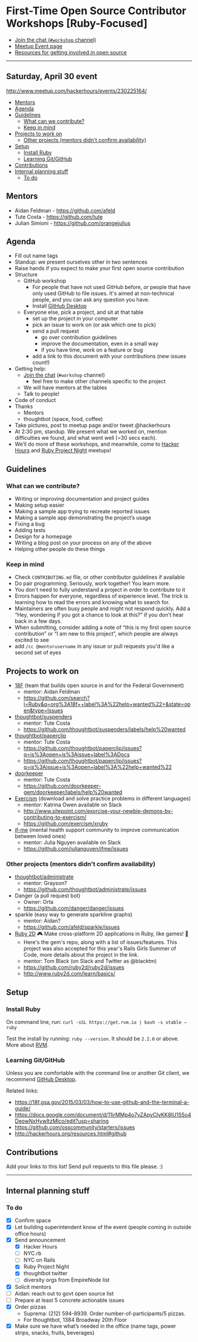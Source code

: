 # First-Time Open Source Contributor Workshops [Ruby-Focused]

* [Join the chat (`#workshop` channel)](http://chat.hackerhours.org/)
* [Meetup Event page](http://www.meetup.com/hackerhours/events/230225164/)
* [Resources for getting involved in open source](http://hackerhours.org/resources.html#getting-involved-in-open-source)

---

## Saturday, April 30 event

http://www.meetup.com/hackerhours/events/230225164/

<!-- START doctoc generated TOC please keep comment here to allow auto update -->
<!-- DON'T EDIT THIS SECTION, INSTEAD RE-RUN doctoc TO UPDATE -->


- [Mentors](#mentors)
- [Agenda](#agenda)
- [Guidelines](#guidelines)
  - [What can we contribute?](#what-can-we-contribute)
  - [Keep in mind](#keep-in-mind)
- [Projects to work on](#projects-to-work-on)
  - [Other projects (mentors didn't confirm availability)](#other-projects-mentors-didnt-confirm-availability)
- [Setup](#setup)
  - [Install Ruby](#install-ruby)
  - [Learning Git/GitHub](#learning-gitgithub)
- [Contributions](#contributions)
- [Internal planning stuff](#internal-planning-stuff)
  - [To do](#to-do)

<!-- END doctoc generated TOC please keep comment here to allow auto update -->

## Mentors

* Aidan Feldman - https://github.com/afeld
* Tute Costa - https://github.com/tute
* Julian Simioni - https://github.com/orangejulius

## Agenda

* Fill out name tags
* Standup: we present ourselves other in two sentences
* Raise hands if you expect to make your first open source contribution
* Structure
   * GitHub workshop
      * For people that have not used GitHub before, or people that have only used GitHub to file issues. It's aimed at non-technical people, and you can ask any question you have.
      * Install [GitHub Desktop](https://desktop.github.com/)
   * Everyone else, pick a project, and sit at that table
      * set up the project in your computer
      * pick an issue to work on (or ask which one to pick)
      * send a pull request
         * go over contribution guidelines
         * improve the documentation, even in a small way
         * if you have time, work on a feature or bug
      * add a link to this document with your contributions (new issues count!)
* Getting help:
   * [Join the chat](http://chat.hackerhours.org/) (`#workshop` channel)
      * feel free to make other channels specific to the project
   * We will have mentors at the tables
   * Talk to people!
* Code of conduct
* Thanks
   * Mentors
   * thoughtbot (space, food, coffee)
* Take pictures, post to meetup page and/or tweet @hackerhours
* At 2:30 pm, standup. We present what we worked on, mention difficulties we found, and what went well (~30 secs each).
* We’ll do more of these workshops, and meanwhile, come to [Hacker Hours](www.meetup.com/hackerhours) and [Ruby Project Night](http://www.meetup.com/Ruby-Project-Night-NYC) meetups!


## Guidelines

### What can we contribute?

* Writing or improving documentation and project guides
* Making setup easier
* Making a sample app trying to recreate reported issues
* Making a sample app demonstrating the project’s usage
* Fixing a bug
* Adding tests
* Design for a homepage
* Writing a blog post on your process on any of the above
* Helping other people do these things

### Keep in mind

* Check `CONTRIBUTING.md` file, or other contributor guidelines if available
* Do pair programming. Seriously, work together! You learn more.
* You don't need to fully understand a project in order to contribute to it
* Errors happen for everyone, regardless of experience level. The trick is learning how to read the errors and knowing what to search for.
* Maintainers are often busy people and might not respond quickly. Add a “Hey, wondering if you got a chance to look at this?” if you don’t hear back in a few days.
* When submitting, consider adding a note of “this is my first open source contribution” or “I am new to this project”, which people are always excited to see
* add `/cc @mentorusername` in any issue or pull requests you'd like a second set of eyes

## Projects to work on

* [18F](https://18f.gsa.gov/) (team that builds open source in and for the Federal Government)
  * mentor: Aidan Feldman
  * https://github.com/search?l=Ruby&q=org%3A18f++label%3A%22help+wanted%22+&state=open&type=Issues
* [thoughtbot/suspenders](https://github.com/thoughtbot/suspenders)
  * mentor: Tute Costa
  * https://github.com/thoughtbot/suspenders/labels/help%20wanted
* [thoughtbot/paperclip](https://github.com/thoughtbot/paperclip)
  * mentor: Tute Costa
  * https://github.com/thoughtbot/paperclip/issues?q=is%3Aopen+is%3Aissue+label%3ADocs
  * https://github.com/thoughtbot/paperclip/issues?q=is%3Aissue+is%3Aopen+label%3A%22help+wanted%22
* [doorkeeper](https://github.com/doorkeeper-gem)
  * mentor: Tute Costa
  * https://github.com/doorkeeper-gem/doorkeeper/labels/help%20wanted
* [Exercism](http://exercism.io/) (download and solve practice problems in different languages)
  * mentor: Katrina Owen available on Slack
  * http://www.sitepoint.com/exorcise-your-newbie-demons-by-contributing-to-exercism/
  * https://github.com/exercism/xruby
* [if-me](http://www.if-me.org/) (mental health support community to improve communication between loved ones)
  * mentor: Julia Nguyen available on Slack
  * https://github.com/julianguyen/ifme/issues

### Other projects (mentors didn't confirm availability)

* [thoughtbot/administrate](https://github.com/thoughtbot/administrate)
  * mentor: Grayson?
  * https://github.com/thoughtbot/administrate/issues
* Danger (a pull request bot)
  * Owner: Orta
  * https://github.com/danger/danger/issues
* sparkle (easy way to generate sparkline graphs)
  * mentor: Aidan?
  * https://github.com/afeld/sparkle/issues
* [Ruby 2D](https://github.com/ruby2d/ruby2d) 🎮 Make cross-platform 2D applications in Ruby, like games! 👾
  * Here's the gem's repo, along with a list of issues/features. This project was also accepted for this year's Rails Girls Summer of Code, more details about the project in the link.
  * mentor: Tom Black (on Slack and Twitter as @blacktm)
  * https://github.com/ruby2d/ruby2d/issues
  * http://www.ruby2d.com/learn/basics/

## Setup

### Install Ruby

On command line, run: `curl -sSL https://get.rvm.io | bash -s stable —ruby`

Test the install by running: `ruby --version`. It should be `2.2.0` or above. More about [RVM](https://rvm.io/rvm/install).

### Learning Git/GitHub

Unless you are comfortable with the command line or another Git client, we recommend [GitHub Desktop](https://desktop.github.com/).

Related links:

* https://18f.gsa.gov/2015/03/03/how-to-use-github-and-the-terminal-a-guide/
* https://docs.google.com/document/d/11irMMp4o7yZApyCIyKK8IU15So4DeowNxHywItzMlco/edit?usp=sharing
* https://github.com/osscommunity/starters/issues
* http://hackerhours.org/resources.html#github


## Contributions

Add your links to this list! Send pull requests to this file please. :)

---

## Internal planning stuff

### To do

- [x] Confirm space
- [x] Let building superintendent know of the event (people coming in outside office hours)
- [x] Send announcement
   - [x] Hacker Hours
   - [ ] NYC.rb
   - [ ] NYC on Rails
   - [x] Ruby Project Night
   - [x] thoughtbot twitter
   - [ ] diversity orgs from EmpireNode list
- [x] Solicit mentors
- [ ] Aidan: reach out to govt open source list
- [ ] Prepare at least 5 concrete actionable issues
- [x] Order pizzas
  - Suprema: (212) 594-8939. Order number-of-participants/5 pizzas.
  - For thoughtbot, 1384 Broadway 20th Floor
- [x] Make sure we have what’s needed in the office (name tags, power strips, snacks, fruits, beverages)
